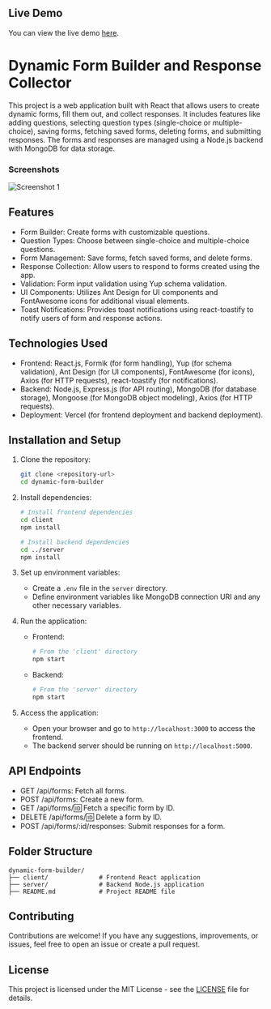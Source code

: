 ## Live Demo

You can view the live demo [here](https://dynamic-form-app-u8yt.vercel.app/).

# Dynamic Form Builder and Response Collector

This project is a web application built with React that allows users to create dynamic forms, fill them out, and collect responses. It includes features like adding questions, selecting question types (single-choice or multiple-choice), saving forms, fetching saved forms, deleting forms, and submitting responses. The forms and responses are managed using a Node.js backend with MongoDB for data storage.

### Screenshots

![Screenshot 1](https://firebasestorage.googleapis.com/v0/b/portfolio-c5c0a.appspot.com/o/Screenshot%202024-06-21%20at%2012.48.35%E2%80%AFPM.png?alt=media&token=cf115a82-702b-43f0-9303-65c1e36fe70a)

## Features

- Form Builder: Create forms with customizable questions.
- Question Types: Choose between single-choice and multiple-choice questions.
- Form Management: Save forms, fetch saved forms, and delete forms.
- Response Collection: Allow users to respond to forms created using the app.
- Validation: Form input validation using Yup schema validation.
- UI Components: Utilizes Ant Design for UI components and FontAwesome icons for additional visual elements.
- Toast Notifications: Provides toast notifications using react-toastify to notify users of form and response actions.

## Technologies Used

- Frontend: React.js, Formik (for form handling), Yup (for schema validation), Ant Design (for UI components), FontAwesome (for icons), Axios (for HTTP requests), react-toastify (for notifications).
- Backend: Node.js, Express.js (for API routing), MongoDB (for database storage), Mongoose (for MongoDB object modeling), Axios (for HTTP requests).
- Deployment: Vercel (for frontend deployment and backend deployment).

## Installation and Setup

1. Clone the repository:

   ```bash
   git clone <repository-url>
   cd dynamic-form-builder
   ```

2. Install dependencies:

   ```bash
   # Install frontend dependencies
   cd client
   npm install

   # Install backend dependencies
   cd ../server
   npm install
   ```

3. Set up environment variables:

   - Create a `.env` file in the `server` directory.
   - Define environment variables like MongoDB connection URI and any other necessary variables.

4. Run the application:

   - Frontend:
     ```bash
     # From the 'client' directory
     npm start
     ```

   - Backend:
     ```bash
     # From the 'server' directory
     npm start
     ```

5. Access the application:

   - Open your browser and go to `http://localhost:3000` to access the frontend.
   - The backend server should be running on `http://localhost:5000`.

## API Endpoints

- GET /api/forms: Fetch all forms.
- POST /api/forms: Create a new form.
- GET /api/forms/:id: Fetch a specific form by ID.
- DELETE /api/forms/:id: Delete a form by ID.
- POST /api/forms/:id/responses: Submit responses for a form.

## Folder Structure

```
dynamic-form-builder/
├── client/              # Frontend React application
├── server/              # Backend Node.js application
├── README.md            # Project README file           
```

## Contributing

Contributions are welcome! If you have any suggestions, improvements, or issues, feel free to open an issue or create a pull request.

## License

This project is licensed under the MIT License - see the [LICENSE](LICENSE) file for details.


